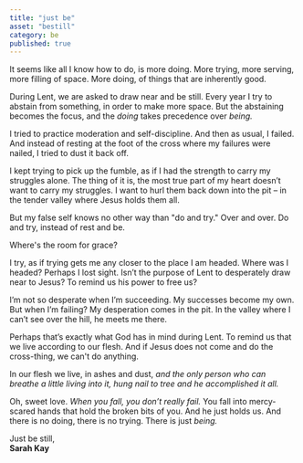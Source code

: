 ```yaml
---
title: "just be"
asset: "bestill" 
category: be
published: true
---
```


It seems like all I know how to do, is more doing. More trying, more serving, more filling of space. More doing, of things that are inherently good.

During Lent, we are asked to draw near and be still. Every year I try to abstain from something, in order to make more space. But the abstaining becomes the focus, and the _doing_ takes precedence over _being._

I tried to practice moderation and self-discipline. And then as usual, I failed. And instead of resting at the foot of the cross where my failures were nailed, I tried to dust it back off.

I kept trying to pick up the fumble, as if I had the strength to carry my struggles alone. The thing of it is, the most true part of my heart doesn’t want to carry my struggles. I want to hurl them back down into the pit – in the tender valley where Jesus holds them all. 

But my false self knows no other way than "do and try." Over and over. Do and try, instead of rest and be.

Where's the room for grace?

I try, as if trying gets me any closer to the place I am headed. Where was I headed? Perhaps I lost sight. Isn’t the purpose of Lent to desperately draw near to Jesus? To remind us his power to free us?

I’m not so desperate when I’m succeeding. My successes become my own. But when I’m failing? My desperation comes in the pit. In the valley where I can’t see over the hill, he meets me there.

Perhaps that’s exactly what God has in mind during Lent. To remind us that we live according to our flesh. And if Jesus does not come and do the cross-thing, we can't do anything.

In our flesh we live, in ashes and dust, *and the only person who can breathe a little living into it, hung nail to tree and he accomplished it all.*

Oh, sweet love. _When you fall, you don’t really fail._ You fall into mercy-scared hands that hold the broken bits of you. And he just holds us. And there is no doing, there is no trying. There is just _being._ 

Just be still,
</br>**Sarah Kay**

